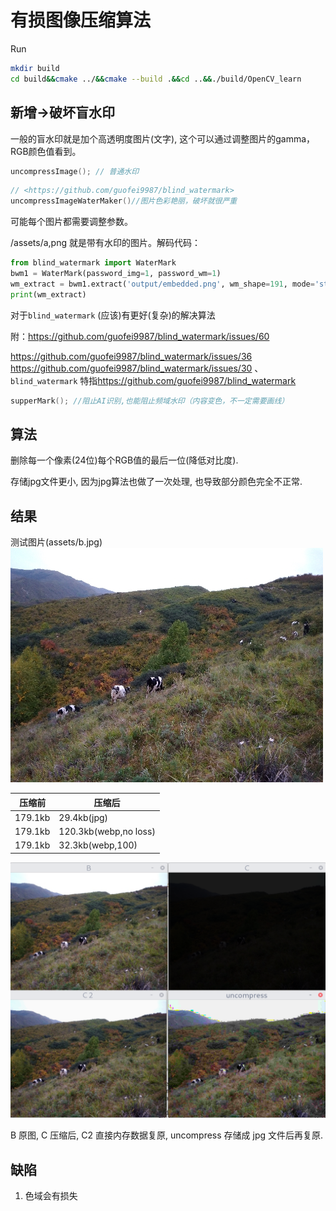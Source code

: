 # 有损图像压缩算法

Run

```sh
mkdir build
cd build&&cmake ../&&cmake --build .&&cd ..&&./build/OpenCV_learn
```

## 新增->破坏盲水印

一般的盲水印就是加个高透明度图片(文字), 这个可以通过调整图片的gamma，RGB颜色值看到。

```c++
uncompressImage(); // 普通水印
```

```c++
// <https://github.com/guofei9987/blind_watermark> 
uncompressImageWaterMaker()//图片色彩艳丽，破坏就很严重
```

可能每个图片都需要调整参数。

/assets/a,png 就是带有水印的图片。解码代码：

```py
from blind_watermark import WaterMark
bwm1 = WaterMark(password_img=1, password_wm=1)
wm_extract = bwm1.extract('output/embedded.png', wm_shape=191, mode='str')
print(wm_extract)
```

对于`blind_watermark` (应该)有更好(复杂)的解决算法

附：<https://github.com/guofei9987/blind_watermark/issues/60>

<https://github.com/guofei9987/blind_watermark/issues/36>
<https://github.com/guofei9987/blind_watermark/issues/30>
、
`blind_watermark` 特指<https://github.com/guofei9987/blind_watermark>

```c++
supperMark(); //阻止AI识别,也能阻止频域水印（内容变色，不一定需要画线）
```

## 算法

删除每一个像素(24位)每个RGB值的最后一位(降低对比度).

存储jpg文件更小, 因为jpg算法也做了一次处理, 也导致部分颜色完全不正常.

## 结果

测试图片(assets/b.jpg)![测试图片](assets/b.jpg)

|压缩前|压缩后|
|---|---|
|179.1kb|29.4kb(jpg)|
|179.1kb|120.3kb(webp,no loss)|
|179.1kb|32.3kb(webp,100)|

![example.png](image/example.png)

B 原图, C 压缩后, C2 直接内存数据复原, uncompress 存储成 jpg 文件后再复原.

## 缺陷

1. 色域会有损失



